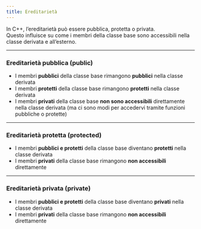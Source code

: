 ```yaml
---
title: Ereditarietà
---
```


In C++, l’ereditarietà può essere pubblica, protetta o privata.  
Questo influisce su come i membri della classe base sono accessibili nella classe derivata e all’esterno.

---

### Ereditarietà pubblica (public)

- I membri **pubblici** della classe base rimangono **pubblici** nella classe derivata
- I membri **protetti** della classe base rimangono **protetti** nella classe derivata
- I membri **privati** della classe base **non sono accessibili** direttamente nella classe derivata (ma ci sono modi per accedervi tramite funzioni pubbliche o protette)

---

### Ereditarietà protetta (protected)

- I membri **pubblici e protetti** della classe base diventano **protetti** nella classe derivata
- I membri **privati** della classe base rimangono **non accessibili** direttamente

---

### Ereditarietà privata (private)

- I membri **pubblici e protetti** della classe base diventano **privati** nella classe derivata
- I membri **privati** della classe base rimangono **non accessibili** direttamente
